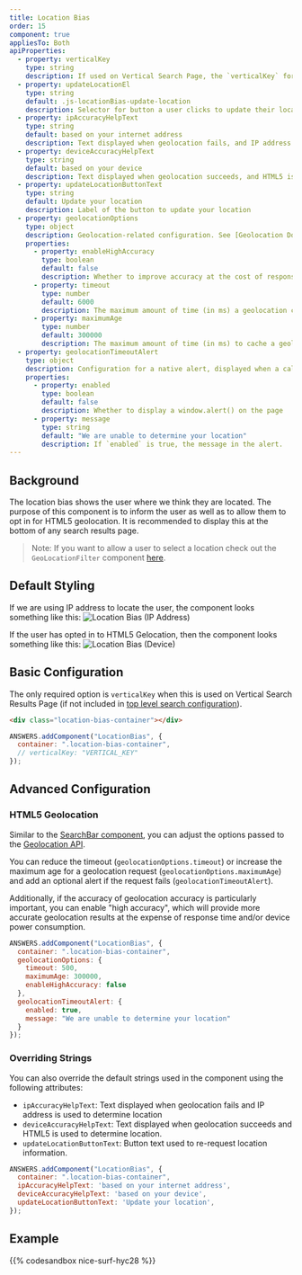 ```yaml
---
title: Location Bias
order: 15
component: true
appliesTo: Both
apiProperties:
  - property: verticalKey
    type: string
    description: If used on Vertical Search Page, the `verticalKey` for the vertical. Required if not included in [top level search configuration](../../initialization-options/search).
  - property: updateLocationEl
    type: string
    default: .js-locationBias-update-location
    description: Selector for button a user clicks to update their location
  - property: ipAccuracyHelpText
    type: string
    default: based on your internet address
    description: Text displayed when geolocation fails, and IP address is used to determine location.
  - property: deviceAccuracyHelpText
    type: string
    default: based on your device
    description: Text displayed when geolocation succeeds, and HTML5 is used to determine location.
  - property: updateLocationButtonText
    type: string
    default: Update your location
    description: Label of the button to update your location
  - property: geolocationOptions
    type: object
    description: Geolocation-related configuration. See [Geolocation Documentation](https://developer.mozilla.org/en-US/docs/Web/API/PositionOptions) for more information.
    properties:
      - property: enableHighAccuracy
        type: boolean
        default: false
        description: Whether to improve accuracy at the cost of response time and/or power consumption, defaults to false.
      - property: timeout
        type: number
        default: 6000
        description: The maximum amount of time (in ms) a geolocation call is allowed to take before defaulting, defaults to 1 second. 
      - property: maximumAge
        type: number
        default: 300000
        description: The maximum amount of time (in ms) to cache a geolocation call, defaults to 5 minutes.
  - property: geolocationTimeoutAlert
    type: object
    description: Configuration for a native alert, displayed when a call to the geolocation API fails. 
    properties:
      - property: enabled
        type: boolean
        default: false
        description: Whether to display a window.alert() on the page
      - property: message
        type: string
        default: "We are unable to determine your location"
        description: If `enabled` is true, the message in the alert.
---
```


## Background

The location bias shows the user where we think they are located.
The purpose of this component is to inform the user as well as to allow them to opt in for HTML5 geolocation.
It is recommended to display this at the bottom of any search results page.

> Note: If you want to allow a user to select a location check out the `GeoLocationFilter` component [here](../geolocationfilter).

## Default Styling

If we are using IP address to locate the user, the component looks something like this:
![Location Bias (IP Address)](/img/docs/location-bias-ip.png)

If the user has opted in to HTML5 Gelocation, then the component looks something like this:
![Location Bias (Device)](/img/docs/location-bias-device.png)

## Basic Configuration

The only required option is `verticalKey` when this is used on Vertical Search Results Page (if not included in [top level search configuration](../../initialization-options/search)).

```html
<div class="location-bias-container"></div>
```

```js
ANSWERS.addComponent("LocationBias", {
  container: ".location-bias-container",
  // verticalKey: "VERTICAL_KEY"
});
```
## Advanced Configuration

### HTML5 Geolocation
Similar to the [SearchBar component](../search-bar), you can adjust the options passed to the [Geolocation API](https://developer.mozilla.org/en-US/docs/Web/API/Geolocation/getCurrentPosition).

You can reduce the timeout (`geolocationOptions.timeout`) or increase the maximum age for a geolocation request (`geolocationOptions.maximumAge`) and add an optional alert if the request fails (`geolocationTimeoutAlert`). 

Additionally, if the accuracy of geolocation accuracy is particularly important, you can enable "high accuracy", which will provide more accurate geolocation results at the expense of response time and/or device power consumption. 

```js
ANSWERS.addComponent("LocationBias", {
  container: ".location-bias-container",
  geolocationOptions: {
    timeout: 500,
    maximumAge: 300000,
    enableHighAccuracy: false
  },
  geolocationTimeoutAlert: {
    enabled: true,
    message: "We are unable to determine your location"
  }
});
```
### Overriding Strings
You can also override the default strings used in the component using the following attributes:
- `ipAccuracyHelpText`: Text displayed when geolocation fails and IP address is used to determine location
- `deviceAccuracyHelpText`: Text displayed when geolocation succeeds and HTML5 is used to determine location.
- `updateLocationButtonText`: Button text used to re-request location information.

```js
ANSWERS.addComponent("LocationBias", {
  container: ".location-bias-container",
  ipAccuracyHelpText: 'based on your internet address',
  deviceAccuracyHelpText: 'based on your device',
  updateLocationButtonText: 'Update your location',
});
```

## Example
{{% codesandbox nice-surf-hyc28 %}}

